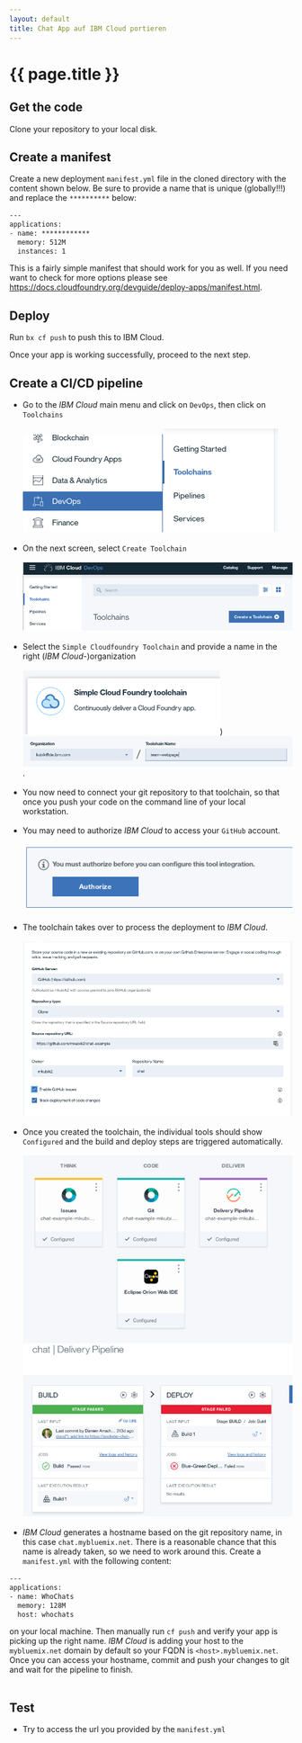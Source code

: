 ```yaml
---
layout: default
title: Chat App auf IBM Cloud portieren
---
```


# {{ page.title }}

## Get the code

Clone your repository to your local disk.

## Create a manifest

Create a new deployment `manifest.yml` file in the cloned directory with the content shown below.
Be sure to provide a name that is unique (globally!!!) and replace the `**********` below:

```
---
applications:
- name: ************
  memory: 512M
  instances: 1
```
This is a fairly simple manifest that should work for you as well. If you need want to check for more options please see https://docs.cloudfoundry.org/devguide/deploy-apps/manifest.html.

## Deploy

Run `bx cf push` to push this to IBM Cloud.

Once your app is working successfully, proceed to the next step.

## Create a CI/CD pipeline

- Go to the _IBM Cloud_ main menu
and click on `DevOps`, then click on `Toolchains` <br><br>![main navigation](main_menu.png?raw=true)![tc](tc.png?raw=true)<br><br>
- On the next screen, select `Create Toolchain`<br> <br>![create_tc](create_toolchain.png?raw?true)<br><br>
- Select the `Simple Cloudfoundry Toolchain`
and provide a name in the right (_IBM Cloud_-)organization<br> <br>![simepl_cf](simple_cf_tc.png?raw=true))<br>![tc_name](tc_name.png?raw=true).<br><br>
- You now need to connect your git repository to that toolchain, so that once you push your code on the command line of your local workstation.<br><br>
- You may need to authorize _IBM Cloud_ to access your `GitHub` account.<br><br>![git_auth](git_auth.png)<br><br>
- The toolchain takes over to process the deployment to _IBM Cloud_.<br><br>![tc_git](tc_git.png)<br><br>
- Once you created the toolchain, the individual tools should show `Configured` and the build and deploy steps are triggered automatically.<br><br>![tc_config](toolchain_config.png)<br>![tc_pipeline](tc_pipeline.png)<br><br>
- _IBM Cloud_ generates a hostname based on the git repository name, in this case `chat.mybluemix.net`. There is a reasonable chance that this name is already taken, so we need to work around this.
Create a `manifest.yml` with the following content:
```
---
applications:
- name: WhoChats
  memory: 128M
  host: whochats
```
on your local machine. Then manually run `cf push` and verify your app is picking up the right name. _IBM Cloud_ is adding your host to the `mybluemix.net` domain  by default so your FQDN is `<host>.mybluemix.net`. Once you can access your hostname, commit and push your changes to git and wait for the pipeline to finish.<br><br>

## Test
- Try to access the url you provided by the `manifest.yml`

